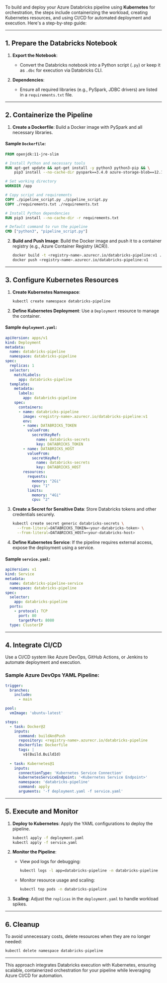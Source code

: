 To build and deploy your Azure Databricks pipeline using **Kubernetes** for orchestration, the steps include containerizing the workload, creating Kubernetes resources, and using CI/CD for automated deployment and execution. Here's a step-by-step guide:

---

## **1. Prepare the Databricks Notebook**
1. **Export the Notebook**:
   - Convert the Databricks notebook into a Python script (`.py`) or keep it as `.dbc` for execution via Databricks CLI.

2. **Dependencies**:
   - Ensure all required libraries (e.g., PySpark, JDBC drivers) are listed in a `requirements.txt` file.

---

## **2. Containerize the Pipeline**
1. **Create a Dockerfile**:
   Build a Docker image with PySpark and all necessary libraries.

#### Sample `Dockerfile`:
```dockerfile
FROM openjdk:11-jre-slim

# Install Python and necessary tools
RUN apt-get update && apt-get install -y python3 python3-pip && \
    pip3 install --no-cache-dir pyspark==3.4.0 azure-storage-blob==12.14.1

# Set working directory
WORKDIR /app

# Copy script and requirements
COPY ./pipeline_script.py ./pipeline_script.py
COPY ./requirements.txt ./requirements.txt

# Install Python dependencies
RUN pip3 install --no-cache-dir -r requirements.txt

# Default command to run the pipeline
CMD ["python3", "pipeline_script.py"]
```

2. **Build and Push Image**:
   Build the Docker image and push it to a container registry (e.g., Azure Container Registry (ACR)).
   ```bash
   docker build -t <registry-name>.azurecr.io/databricks-pipeline:v1 .
   docker push <registry-name>.azurecr.io/databricks-pipeline:v1
   ```

---

## **3. Configure Kubernetes Resources**
1. **Create Kubernetes Namespace**:
   ```bash
   kubectl create namespace databricks-pipeline
   ```

2. **Define Kubernetes Deployment**:
   Use a `Deployment` resource to manage the container.

#### Sample `deployment.yaml`:
```yaml
apiVersion: apps/v1
kind: Deployment
metadata:
  name: databricks-pipeline
  namespace: databricks-pipeline
spec:
  replicas: 1
  selector:
    matchLabels:
      app: databricks-pipeline
  template:
    metadata:
      labels:
        app: databricks-pipeline
    spec:
      containers:
      - name: databricks-pipeline
        image: <registry-name>.azurecr.io/databricks-pipeline:v1
        env:
        - name: DATABRICKS_TOKEN
          valueFrom:
            secretKeyRef:
              name: databricks-secrets
              key: DATABRICKS_TOKEN
        - name: DATABRICKS_HOST
          valueFrom:
            secretKeyRef:
              name: databricks-secrets
              key: DATABRICKS_HOST
        resources:
          requests:
            memory: "2Gi"
            cpu: "1"
          limits:
            memory: "4Gi"
            cpu: "2"
```

3. **Create a Secret for Sensitive Data**:
   Store Databricks tokens and other credentials securely.
   ```bash
   kubectl create secret generic databricks-secrets \
     --from-literal=DATABRICKS_TOKEN=<your-databricks-token> \
     --from-literal=DATABRICKS_HOST=<your-databricks-host>
   ```

4. **Define Kubernetes Service**:
   If the pipeline requires external access, expose the deployment using a service.

#### Sample `service.yaml`:
```yaml
apiVersion: v1
kind: Service
metadata:
  name: databricks-pipeline-service
  namespace: databricks-pipeline
spec:
  selector:
    app: databricks-pipeline
  ports:
    - protocol: TCP
      port: 80
      targetPort: 8080
  type: ClusterIP
```

---

## **4. Integrate CI/CD**
Use a CI/CD system like Azure DevOps, GitHub Actions, or Jenkins to automate deployment and execution.

### Sample Azure DevOps YAML Pipeline:
```yaml
trigger:
  branches:
    include:
      - main

pool:
  vmImage: 'ubuntu-latest'

steps:
  - task: Docker@2
    inputs:
      command: buildAndPush
      repository: <registry-name>.azurecr.io/databricks-pipeline
      dockerfile: Dockerfile
      tags: |
        v$(Build.BuildId)
        
  - task: Kubernetes@1
    inputs:
      connectionType: 'Kubernetes Service Connection'
      kubernetesServiceEndpoint: '<Kubernetes Service Endpoint>'
      namespace: 'databricks-pipeline'
      command: apply
      arguments: '-f deployment.yaml -f service.yaml'
```

---

## **5. Execute and Monitor**
1. **Deploy to Kubernetes**:
   Apply the YAML configurations to deploy the pipeline.
   ```bash
   kubectl apply -f deployment.yaml
   kubectl apply -f service.yaml
   ```

2. **Monitor the Pipeline**:
   - View pod logs for debugging:
     ```bash
     kubectl logs -l app=databricks-pipeline -n databricks-pipeline
     ```
   - Monitor resource usage and scaling:
     ```bash
     kubectl top pods -n databricks-pipeline
     ```

3. **Scaling**:
   Adjust the `replicas` in the `deployment.yaml` to handle workload spikes.

---

## **6. Cleanup**
To avoid unnecessary costs, delete resources when they are no longer needed:
```bash
kubectl delete namespace databricks-pipeline
```

---

This approach integrates Databricks execution with Kubernetes, ensuring scalable, containerized orchestration for your pipeline while leveraging Azure CI/CD for automation.